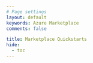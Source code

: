 ```yaml
---
# Page settings
layout: default
keywords: Azure Marketplace
comments: false

title: Marketplace Quickstarts
hide:
  - toc
---
```


